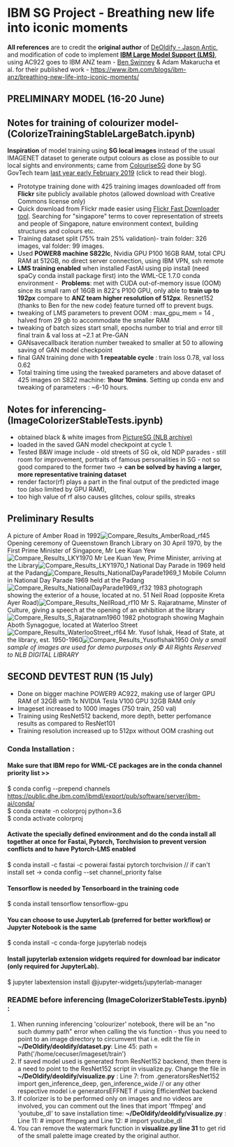 
# IBM SG Project - Breathing new life into iconic moments #

**All references** are to credit the **original author** of [DeOldify - Jason Antic](https://github.com/jantic/DeOldify), and modification of code to implement [**IBM Large Model Support (LMS)**](https://www.ibm.com/support/knowledgecenter/SS5SF7_1.7.0/navigation/wmlce_getstarted_pytorch.html#wmlce_getstarted_pytorch__lms_section), using AC922 goes to IBM ANZ team - [Ben Swinney](https://github.com/benswinney/DeOldify/tree/master/deoldify) & Adam Makarucha et al. for their published work - https://www.ibm.com/blogs/ibm-anz/breathing-new-life-into-iconic-moments/
## PRELIMINARY MODEL (16-20 June) ##
## Notes for training of colourizer model- (ColorizeTrainingStableLargeBatch.ipynb) ##
**Inspiration** of model training using **SG local images** instead of the usual IMAGENET dataset to generate output colours as close as possible to our local sights and environments; came from [ColouriseSG](https://colourise.sg/) done by SG GovTech team [last year early February 2019](https://blog.data.gov.sg/bringing-black-and-white-photos-to-life-using-colourise-sg-435ae5cc5036) (click to read their blog).
- Prototype training done with 425 training images downloaded off from **Flickr** site publicly available photos (allowed download with Creative Commons license only) 
- Quick download from Flickr made easier using [Flickr Fast Downloader tool](http://flickrdownloader.laboone.net/). Searching for "singapore" terms to cover representation of streets and people of Singapore, nature environment context, building structures and colours etc. 
- Training dataset split (75% train 25% validation)- train folder: 326 images, val folder: 99 images. 
- Used **POWER8 machine S822lc**, Nvidia GPU P100 16GB RAM, total CPU RAM at 512GB, no direct server connection, using IBM VPN, ssh remote
- **LMS training enabled** when installed FastAI using pip install (need spaCy conda install package first) into the WML-CE 1.7.0 conda environment
-  **Problems**: met with CUDA out-of-memory issue (OOM) since its small ram of 16GB in 822's P100 GPU, only able to **train up to 192px** compare to **ANZ team higher resolution of 512px**. Resnet152 (thanks to Ben for the new code) feature turned off to prevent bugs.
- tweaking of LMS parameters to prevent OOM : max_gpu_mem = 14 , halved from 29 gb to accommodate the smaller RAM 
- tweaking of batch sizes start small, epochs number to trial and error till final train & val loss at ~2.1 at Pre-GAN
- GANsavecallback iteration number tweaked to smaller at 50 to allowing saving of GAN model checkpoint
- final GAN training done with **1 repeatable cycle** : train loss 0.78, val loss 0.62 
- Total training time using the tweaked parameters and above dataset of 425 images on S822 machine: **1hour 10mins**. Setting up conda env and tweaking of parameters : ~6-10 hours. 


## Notes for inferencing- (ImageColorizerStableTests.ipynb) ##
- obtained black & white images from [PictureSG (NLB archive)](https://eresources.nlb.gov.sg/pictures)
- loaded in the saved GAN model checkpoint at cycle 1. 
- Tested B&W image include - old streets of SG ok, old NDP parades - still room for improvement, portraits of famous personalities in SG - not so good compared to the former two -> **can be solved by having a larger, more representative training dataset**
- render factor(rf) plays a part in the final output of the predicted image too (also limited by GPU RAM), 
- too high value of rf also causes glitches, colour spills, streaks

## Preliminary Results ##
A picture of Amber Road in 1992![Compare_Results_AmberRoad_rf45](https://user-images.githubusercontent.com/52671563/85354369-fe758000-b53c-11ea-8035-0659c183781f.png) 
Opening ceremony of Queenstown Branch Library on 30 April 1970, by the First Prime Minister of Singapore, Mr Lee Kuan Yew![Compare_Results_LKY1970](https://user-images.githubusercontent.com/52671563/85354420-1816c780-b53d-11ea-9171-5d1636da50c2.png)
Mr Lee Kuan Yew, Prime Minister, arriving at the Library![Compare_Results_LKY1970_1](https://user-images.githubusercontent.com/52671563/85354424-19e08b00-b53d-11ea-81d0-76b2eb748ef9.png)
National Day Parade in 1969 held at the Padang![Compare_Results_NationalDayParade1969_1](https://user-images.githubusercontent.com/52671563/85354429-1f3dd580-b53d-11ea-848e-a50627013d94.png)
Mobile Column in National Day Parade 1969 held at the Padang![Compare_Results_NationalDayParade1969_rf32](https://user-images.githubusercontent.com/52671563/85355786-f9fe9680-b53f-11ea-994d-273e9e17deb7.png)
1983 photograph showing the exterior of a house, located at no. 51 Neil Road (opposite Kreta Ayer Road)![Compare_Results_NeilRoad_rf10](https://user-images.githubusercontent.com/52671563/85354500-498f9300-b53d-11ea-8159-d572a302c691.png)
Mr S. Rajaratname, Minster of Culture, giving a speech at the opening of an exhibition at the library![Compare_Results_S_Rajaratnam1960](https://user-images.githubusercontent.com/52671563/85354504-4d231a00-b53d-11ea-9431-709072ca9fa8.png)
1982 photograph showing Maghain Aboth Synagogue, located at Waterloo Street![Compare_Results_WaterlooStreet_rf64](https://user-images.githubusercontent.com/52671563/85354509-501e0a80-b53d-11ea-834c-feb035b6a528.png)
Mr. Yusof Ishak, Head of State, at the library, est. 1950-1960![Compare_Results_YusofIshak1950](https://user-images.githubusercontent.com/52671563/85354513-52806480-b53d-11ea-86d9-7176686ce7c7.png)
*Only a small sample of images are used for demo purposes only © All Rights Reserved to NLB DIGITAL LIBRARY*

## SECOND DEVTEST RUN (15 July) ##
- Done on bigger machine POWER9 AC922, making use of larger GPU RAM of 32GB with 1x NVIDIA Tesla V100 GPU 32GB RAM only
- Imageset increased to 1000 images (750 train, 250 val)
- Training using ResNet512 backend, more depth, better perfomance results as compared to ResNet101 
- Training resolution increased up to 512px without OOM crashing out
### Conda Installation :
#### Make sure that IBM repo for WML-CE packages are in the conda channel priority list >> ####  
$ conda config --prepend channels https://public.dhe.ibm.com/ibmdl/export/pub/software/server/ibm-ai/conda/  
$ conda create -n colorproj python=3.6  
$ conda activate colorproj
#### Activate the specially defined environment and do the conda install all together at once for Fastai, Pytorch, Torchvision to prevent version conflicts and to have Pytorch-LMS enabled #### 
$ conda install -c fastai -c powerai fastai pytorch torchvision // if can't install set -> conda config --set channel_priority false
#### Tensorflow is needed by Tensorboard in the training code ####
$ conda install tensorflow tensorflow-gpu
#### You can choose to use JupyterLab (preferred for better workflow) or Jupyter Notebook is the same ####
$ conda install -c conda-forge jupyterlab nodejs
#### Install jupyterlab extension widgets required for download bar indicator (only required for JupyterLab). ####
$ jupyter labextension install @jupyter-widgets/jupyterlab-manager
### README before inferencing (ImageColorizerStableTests.ipynb) : ###
1. When running inferencing 'colourizer' notebook, there will be an "no such dummy path" error when calling the vis function - thus you need to point to an image directory to circumvent that i.e. edit the file in **~/DeOldify/deoldify/dataset.py**: Line 45: path = Path('/home/cecuser/imageset/train')
2. If saved model used is generated from ResNet152 backend, then there is a need to point to the ResNet152 script in visualize.py. Change the file in **~/DeOldify/deoldify/visualize.py** : Line 7: from .generatorsResNet152 import gen_inference_deep, gen_inference_wide // or any other respective model i.e generatorsEFFNET if using EfficientNet backend
3. If colorizer is to be performed only on images and no videos are involved, you can comment out the lines that import 'ffmpeg' and 'youtube_dl' to save installation time: **~/DeOldify/deoldify/visualize.py** : Line 11: # import ffmpeg and Line 12: # import youtube_dl
4. You can remove the watermark function in **visualize.py line 31** to get rid of the small palette image created by the original author.
